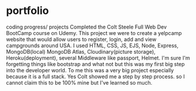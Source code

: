 # portfolio
coding progress/ projects
Completed the Colt Steele Full Web Dev BootCamp course on Udemy. 
This project we were to create a yelpcamp website that would allow users to register, login, add and view campgrounds around USA.
I used HTML, CSS, JS, EJS, Node, Express, MongoDB(local) MongoDB Atlas, Cloudinary(picture storage), Heroku(deployment), several Middleware like passport, Helmet. 
I'm sure I'm forgetting things like bootstrap and what not but this was my first big step into the developer world.
To me this was a very big project especially because it is a full stack. Yes Colt showed me a step by step process.
so I cannot claim this to be 100% mine but I've learned so much. 

